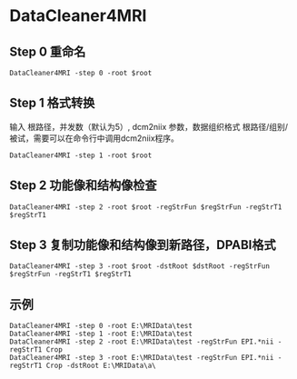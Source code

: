 # DataCleaner4MRI

## Step 0 重命名
```
DataCleaner4MRI -step 0 -root $root
```
## Step 1 格式转换
输入 根路径，并发数（默认为5）, dcm2niix 参数，数据组织格式 根路径/组别/被试，需要可以在命令行中调用dcm2niix程序。
```
DataCleaner4MRI -step 1 -root $root
```
## Step 2 功能像和结构像检查
```
DataCleaner4MRI -step 2 -root $root -regStrFun $regStrFun -regStrT1 $regStrT1
```
## Step 3 复制功能像和结构像到新路径，DPABI格式
```
DataCleaner4MRI -step 3 -root $root -dstRoot $dstRoot -regStrFun $regStrFun -regStrT1 $regStrT1
```

## 示例
```
DataCleaner4MRI -step 0 -root E:\MRIData\test
DataCleaner4MRI -step 1 -root E:\MRIData\test
DataCleaner4MRI -step 2 -root E:\MRIData\test -regStrFun EPI.*nii -regStrT1 Crop
DataCleaner4MRI -step 3 -root E:\MRIData\test -regStrFun EPI.*nii -regStrT1 Crop -dstRoot E:\MRIData\a\
```